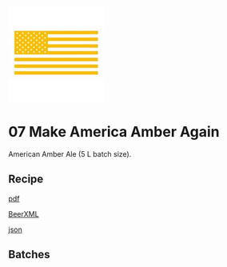![logo](./07_Make_America_Amber_Again.jpeg)

# 07 Make America Amber Again

American Amber Ale (5 L batch size).

## Recipe

[pdf](./07_Make_America_Amber_Again.pdf)

[BeerXML](./07_Make_America_Amber_Again.xml)

[json](./07_Make_America_Amber_Again.json)

## Batches
